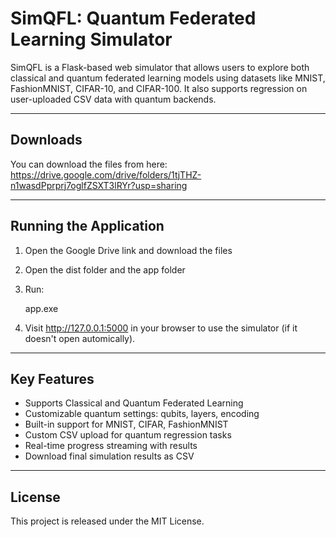 SimQFL: Quantum Federated Learning Simulator
============================================

SimQFL is a Flask-based web simulator that allows users to explore both classical and quantum federated learning models using datasets like MNIST, FashionMNIST, CIFAR-10, and CIFAR-100. It also supports regression on user-uploaded CSV data with quantum backends.

----------------------------------------
Downloads
----------------------------------------

You can download the files from here:
https://drive.google.com/drive/folders/1tjTHZ-n1wasdPprprj7oglfZSXT3lRYr?usp=sharing

----------------------------------------
Running the Application
----------------------------------------

1. Open the Google Drive link and download the files
2. Open the dist folder and the app folder
3. Run:

    app.exe

4. Visit http://127.0.0.1:5000 in your browser to use the simulator (if it doesn't open automically).

----------------------------------------
Key Features
----------------------------------------

- Supports Classical and Quantum Federated Learning
- Customizable quantum settings: qubits, layers, encoding
- Built-in support for MNIST, CIFAR, FashionMNIST
- Custom CSV upload for quantum regression tasks
- Real-time progress streaming with results
- Download final simulation results as CSV


----------------------------------------
License
----------------------------------------

This project is released under the MIT License.
